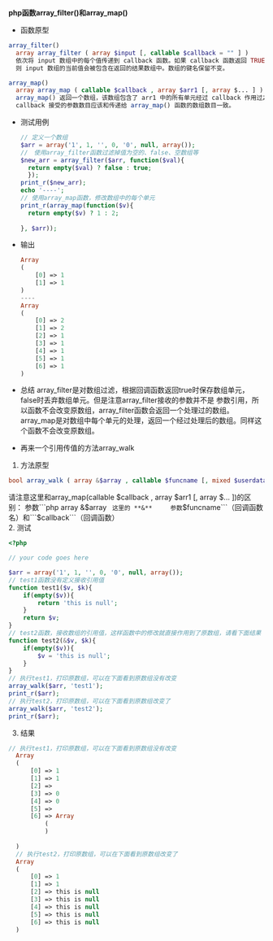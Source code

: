 **php函数array_filter()和array_map()**   

* 函数原型  
```php
array_filter() 
  array array_filter ( array $input [, callable $callback = "" ] )
  依次将 input 数组中的每个值传递到 callback 函数。如果 callback 函数返回 TRUE，
  则 input 数组的当前值会被包含在返回的结果数组中。数组的键名保留不变。

array_map()
  array array_map ( callable $callback , array $arr1 [, array $... ] )
  array_map() 返回一个数组，该数组包含了 arr1 中的所有单元经过 callback 作用过之后的单元。
  callback 接受的参数数目应该和传递给 array_map() 函数的数组数目一致。

```
* 测试用例
  ```php
  // 定义一个数组
  $arr = array('1', 1, '', 0, '0', null, array());
  //　使用array_filter函数过滤掉值为空的、false、空数组等
  $new_arr = array_filter($arr, function($val){
  	return empty($val) ? false : true;
  	});
  print_r($new_arr);
  echo '----';
  // 使用array_map函数，修改数组中的每个单元
  print_r(array_map(function($v){
  	return empty($v) ? 1 : 2;
  	
  }, $arr));

  ```
  
* 输出   
  ```php
  Array
  (
      [0] => 1
      [1] => 1
  )
  ----
  Array
  (
      [0] => 2
      [1] => 2
      [2] => 1
      [3] => 1
      [4] => 1
      [5] => 1
      [6] => 1
  )

  ```
  
* 总结
  array_filter是对数组过滤，根据回调函数返回true时保存数组单元，false时丢弃数组单元。但是注意array_filter接收的参数并不是
  参数引用，所以函数不会改变原数组，array_filter函数会返回一个处理过的数组。  
  array_map是对数组中每个单元的处理，返回一个经过处理后的数组。同样这个函数不会改变原数组。
  
* 再来一个引用传值的方法array_walk
1. 方法原型   
```php
bool array_walk ( array &$array , callable $funcname [, mixed $userdata = NULL ] )
```
请注意这里和array_map(callable $callback , array $arr1 [, array $... ])的区别：
	参数```php array &$array ``` 这里的 **&**    
	参数```$funcname```（回调函数名）和```$callback```（回调函数）     
2. 测试
```php
<?php

// your code goes here

$arr = array('1', 1, '', 0, '0', null, array());
// test1函数没有定义接收引用值
function test1($v, $k){
	if(empty($v)){
		return 'this is null';
	}
	return $v;
}
// test2函数，接收数组的引用值，这样函数中的修改就直接作用到了原数组，请看下面结果
function test2(&$v, $k){
	if(empty($v)){
		$v = 'this is null';
	}
}
// 执行test1，打印原数组，可以在下面看到原数组没有改变
array_walk($arr, 'test1');
print_r($arr);
// 执行test2，打印原数组，可以在下面看到原数组改变了
array_walk($arr, 'test2');
print_r($arr);

```

3. 结果
```php
// 执行test1，打印原数组，可以在下面看到原数组没有改变
  Array
  (
      [0] => 1
      [1] => 1
      [2] => 
      [3] => 0
      [4] => 0
      [5] => 
      [6] => Array
          (
          )
  
  )
  // 执行test2，打印原数组，可以在下面看到原数组改变了
  Array
  (
      [0] => 1
      [1] => 1
      [2] => this is null
      [3] => this is null
      [4] => this is null
      [5] => this is null
      [6] => this is null
  )
```
